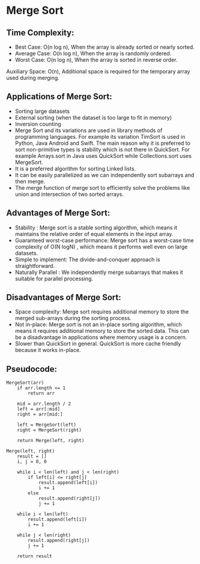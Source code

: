 # Merge Sort

## Time Complexity:

- Best Case: O(n log n), When the array is already sorted or nearly sorted.
- Average Case: O(n log n), When the array is randomly ordered.
- Worst Case: O(n log n), When the array is sorted in reverse order.

Auxiliary Space: O(n), Additional space is required for the temporary array used during merging.

## Applications of Merge Sort:

- Sorting large datasets
- External sorting (when the dataset is too large to fit in memory)
- Inversion counting
- Merge Sort and its variations are used in library methods of programming languages. For example its variation TimSort is used in Python, Java Android and Swift. The main reason why it is preferred to sort non-primitive types is stability which is not there in QuickSort. For example Arrays.sort in Java uses QuickSort while Collections.sort uses MergeSort.
- It is a preferred algorithm for sorting Linked lists.
- It can be easily parallelized as we can independently sort subarrays and then merge.
- The merge function of merge sort to efficiently solve the problems like union and intersection of two sorted arrays.

## Advantages of Merge Sort:

- Stability : Merge sort is a stable sorting algorithm, which means it maintains the relative order of equal elements in the input array.
- Guaranteed worst-case performance: Merge sort has a worst-case time complexity of O(N logN) , which means it performs well even on large datasets.
- Simple to implement: The divide-and-conquer approach is straightforward.
- Naturally Parallel : We independently merge subarrays that makes it suitable for parallel processing.

## Disadvantages of Merge Sort:

- Space complexity: Merge sort requires additional memory to store the merged sub-arrays during the sorting process.
- Not in-place: Merge sort is not an in-place sorting algorithm, which means it requires additional memory to store the sorted data. This can be a disadvantage in applications where memory usage is a concern.
- Slower than QuickSort in general. QuickSort is more cache friendly because it works in-place.

## Pseudocode:

```
MergeSort(arr)
    if arr.length <= 1
        return arr

    mid = arr.length / 2
    left = arr[:mid]
    right = arr[mid:]

    left = MergeSort(left)
    right = MergeSort(right)

    return Merge(left, right)

Merge(left, right)
    result = []
    i, j = 0, 0

    while i < len(left) and j < len(right)
        if left[i] <= right[j]
            result.append(left[i])
            i += 1
        else
            result.append(right[j])
            j += 1

    while i < len(left)
        result.append(left[i])
        i += 1

    while j < len(right)
        result.append(right[j])
        j += 1

    return result
```
